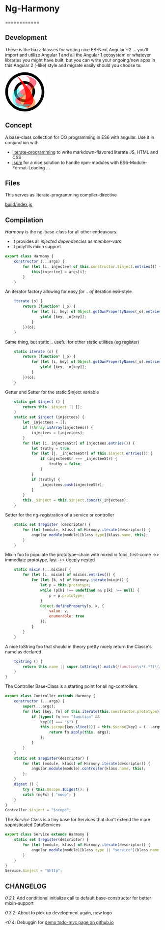 # Ng-Harmony
============

## Development

These is the bazz-klasses for writing nice ES-Next Angular ~2 ... you'll import and utilize Angular 1 and all the Angular 1 ecosystem or whatever libraries you might have built, but you can write your ongoing/new apps in this Angular 2 (-like) style and migrate easily should you choose to.

![Harmony = 6 + 7;](logo.png "Harmony - Fire in my eyes")

## Concept

A base-class collection for OO programming in ES6 with angular.
Use it in conjunction with

* [literate-programming](http://npmjs.org/packages/literate-programming "click for npm-package-homepage") to write markdown-flavored literate JS, HTML and CSS
* [jspm](https://www.npmjs.com/package/jspm "click for npm-package-homepage") for a nice solution to handle npm-modules with ES6-Module-Format-Loading ...

## Files

This serves as literate-programming compiler-directive

[build/index.js](#Compilation "save:")

## Compilation

_Harmony_ is the ng-base-class for all other endeavours.
* It provides all _injected dependencies_ as *member-vars*
* It polyfills mixin support

```javascript
export class Harmony {
    constructor (...args) {
        for (let [i, injectee] of this.constructor.$inject.entries()) {
            this[injectee] = args[i];
        }
    }
```
An iterator factory allowing for easy _for .. of_ iteration es6-style
```javascript
    iterate (o) {
        return (function* (_o) {
            for (let [i, key] of Object.getOwnPropertyNames(_o).entries()) {
                yield [key, _o[key]];
            }
        })(o);
    }
```
Same thing, but static .. useful for other static utilities (eg register)
```javascript
    static iterate (o) {
        return (function* (_o) {
            for (let [i, key] of Object.getOwnPropertyNames(_o).entries()) {
                yield [key, _o[key]];
            }
        })(o);
    }
```
Getter and Setter for the static $inject variable
```javascript
    static get $inject () {
        return this._$inject || [];
    }
    static set $inject (injectees) {
        let _injectees = [];
        if (!Array.isArray(injectees)) {
            injectees = [injectees];
        }
        for (let [i, injecteeStr] of injectees.entries()) {
            let truthy = true;
            for (let [j, _injecteeStr] of this.$inject.entries()) {
                if (injecteeStr === _injecteeStr) {
                    truthy = false;
                }
            }
            if (truthy) {
                _injectees.push(injecteeStr);
            }
        }
        this._$inject = this.$inject.concat(_injectees);
    }
```
Setter for the ng-registration of a service or controller
```javascript
    static set $register (descriptor) {
        for (let [module, klass] of Harmony.iterate(descriptor)) {
            angular.module(module)[klass.type](klass.name, this);
        }
    }
```
Mixin foo to populate the prototype-chain with mixed in foos, first-come ->> immediate prototype, last ->> deeply nested
```javascript
    static mixin (...mixins) {
        for (let [i, mixin] of mixins.entries()) {
            for (let [k, v] of Harmony.iterate(mixin)) {
                let p = this.prototype;
                while (p[k] !== undefined && p[k] !== null) {
                    p = p.prototype;
                }
                Object.defineProperty(p, k, {
                    value: v,
                    enumerable: true
                });
            }
        }
    }
```
A nice toString foo that should in theory pretty nicely return the Classe's name as declared
```javascript
    toString () {
        return this.name || super.toString().match(/function\s*(.*?)\(/)[1];
    }
}
```
The Controller Base-Class is a starting point for all ng-controllers.
```javascript
export class Controller extends Harmony {
    constructor (...args) {
        super(...args);
        for (let [key, fn] of this.iterate(this.constructor.prototype)) {
            if (typeof fn === "function" &&
                key[0] === "$") {
                this.$scope[key.slice(1)] = this.$scope[key] = (...args) => {
                    return fn.apply(this, args);
                };
            }
        }
    }
    static set $register(descriptor) {
        for (let [module, klass] of Harmony.iterate(descriptor)) {
            angular.module(module).controller(klass.name, this);
        };
    }
    digest () {
        try { this.$scope.$digest(); }
        catch (ngEx) { "noop"; }
    }
}
Controller.$inject = "$scope";
```
The _Service_ Class is a tiny base for Services that don't extend the more sophisticated DataServices
```javascript
export class Service extends Harmony {
    static set $register(descriptor) {
        for (let [module, klass] of Harmony.iterate(descriptor)) {
            angular.module(module)[klass.type || "service"](klass.name, this);
        }
    }
}
Service.$inject = "$http";
```

## CHANGELOG

*0.2.1*: Add conditional initialize call to default base-constructor for better mixin-support

*0.3.2*: About to pick up development again, new logo

*<0.4*: Debuggin for [demo todo-mvc page on github.io](http://ng-harmony.github.io/ng-harmony)
